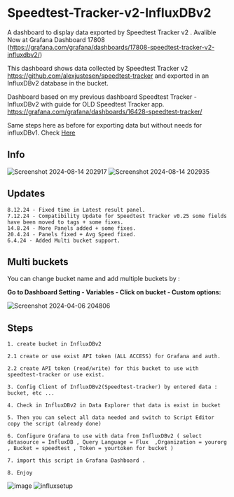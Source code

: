 # Speedtest-Tracker-v2-InfluxDBv2

A dashboard to display data exported by Speedtest Tracker v2 . Avalible Now at Grafana Dashboard 17808
(https://grafana.com/grafana/dashboards/17808-speedtest-tracker-v2-influxdbv2/)

This dashboard shows data collected by Speedtest Tracker v2 https://github.com/alexjustesen/speedtest-tracker and exported in an InfluxDBv2 database in the bucket.

Dashboard based on my previous dashboard Speedtest Tracker - InfluxDBv2 with guide for OLD Speedtest Tracker app. https://grafana.com/grafana/dashboards/16428-speedtest-tracker/

Same steps here as before for exporting data but without needs for influxDBv1. Check [Here](#steps)


## Info
![Screenshot 2024-08-14 202917](https://github.com/user-attachments/assets/aab1ed25-2e70-4486-b540-4da6306418b6)
![Screenshot 2024-08-14 202935](https://github.com/user-attachments/assets/37685a7d-9d58-4987-a4dd-2ebeabaebc49)

## Updates

``` 8.12.24 - Fixed time in Latest result panel. ```<br>
``` 7.12.24 - Compatibility Update for Speedtest Tracker v0.25 some fields have been moved to tags + some fixes. ```<br>
``` 14.8.24 - More Panels added + some fixes. ```<br>
``` 20.4.24 - Panels fixed + Avg Speed fixed. ```<br>
``` 6.4.24 - Added Multi bucket support. ```<br>

## Multi buckets

 You can change bucket name and add multiple buckets by : 

 <b>Go to Dashboard Setting - Variables - Click on bucket - Custom options:</b>
 
![Screenshot 2024-04-06 204806](https://github.com/masterwishx/Speedtest-Tracker-v2-InfluxDBv2/assets/28630321/808c1b36-71dc-4669-8014-6aac6ebfd85b)

## Steps
```
1. create bucket in InfluxDBv2

2.1 create or use exist API token (ALL ACCESS) for Grafana and auth.

2.2 create API token (read/write) for this bucket to use with speedtest-tracker or use exist.

3. Config Client of InfluxDBv2(Speedtest-tracker) by entered data : bucket, etc ...

4. Check in InfluxDBv2 in Data Explorer that data is exist in bucket

5. Then you can select all data needed and switch to Script Editor copy the script (already done)

6. Configure Grafana to use with data from InfluxDBv2 ( select datasource = InfluxDB , Query Language = Flux  ,Organization = yourorg , Bucket = speedtest , Token = yourtoken for bucket )

7. import this script in Grafana Dashboard .

8. Enjoy
```

![image](https://github.com/user-attachments/assets/25aeb76a-5acf-4135-8073-a61f6bcb8cc3)
![influxsetup](https://user-images.githubusercontent.com/28630321/187088939-492e8910-395b-4aef-b1f8-199ea98a2dc8.jpg)



 
